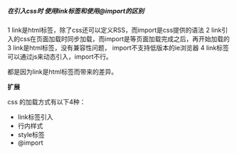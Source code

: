 ##### 在引入css时 使用link标签和使用@import的区别

 
1 link是html标签，除了css还可以定义RSS，而import是css提供的语法
2 link引入的css在页面加载时同步加载，而import是等页面加载完成之后，再开始加载的
3 link是html标签，没有兼容性问题， import不支持低版本的ie浏览器
4 link标签可以通过js来动态引入，import不行。

都是因为link是html标签而带来的差异。

**扩展**

css 的加载方式有以下4种：
- link标签引入 
- 行内样式
- style标签
- @import

